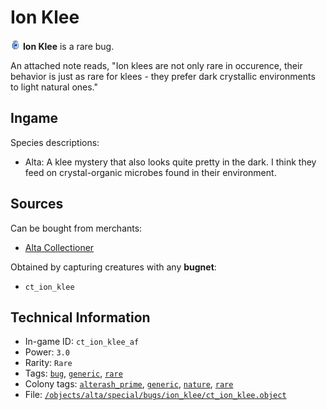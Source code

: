 # Ion Klee

<img src="https://raw.githubusercontent.com/Ceterai/Enternia/main/objects/alta/special/bugs/ion_klee/icon.png" alt="Ion Klee icon" loading="lazy" height=16px width="auto" /> **Ion Klee** is a rare bug.

An attached note reads, "Ion klees are not only rare in occurence, their behavior is just as rare for klees - they prefer dark crystallic environments to light natural ones."

## Ingame

Species descriptions:

- Alta: A klee mystery that also looks quite pretty in the dark. I think they feed on crystal-organic microbes found in their environment.

## Sources

Can be bought from merchants:

- [Alta Collectioner](https://ceterai.github.io/MyEnternia/Wiki/AltaCollectioner)

Obtained by capturing creatures with any **bugnet**:

- `ct_ion_klee`

## Technical Information

- In-game ID: `ct_ion_klee_af`
- Power: `3.0`
- Rarity: `Rare`
- Tags: [`bug`](https://ceterai.github.io/MyEnternia/Wiki/Tags/Bug), [`generic`](https://ceterai.github.io/MyEnternia/Wiki/Tags/Generic), [`rare`](https://ceterai.github.io/MyEnternia/Wiki/Tags/Rare)
- Colony tags: [`alterash_prime`](https://ceterai.github.io/MyEnternia/Wiki/Tags/AlterashPrime), [`generic`](https://ceterai.github.io/MyEnternia/Wiki/Tags/Generic), [`nature`](https://ceterai.github.io/MyEnternia/Wiki/Tags/Nature), [`rare`](https://ceterai.github.io/MyEnternia/Wiki/Tags/Rare)
- File: [`/objects/alta/special/bugs/ion_klee/ct_ion_klee.object`](https://github.com/Ceterai/Enternia/blob/main/objects/alta/special/bugs/ion_klee/ct_ion_klee.object)
